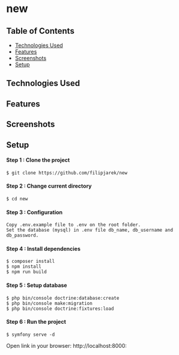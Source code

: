 # new

## Table of Contents
* [Technologies Used](#technologies-used)
* [Features](#features)
* [Screenshots](#screenshots)
* [Setup](#setup)

## Technologies Used
    
## Features

## Screenshots

## Setup
#### Step 1 : Clone the project
```
$ git clone https://github.com/filipjarek/new
```
#### Step 2 : Change current directory
```
$ cd new
```
#### Step 3 : Configuration
```
Copy .env.example file to .env on the root folder.
Set the database (mysql) in .env file db_name, db_username and db_password.
```
#### Step 4 : Install dependencies
```
$ composer install
$ npm install
$ npm run build
```
#### Step 5 : Setup database
```
$ php bin/console doctrine:database:create
$ php bin/console make:migration
$ php bin/console doctrine:fixtures:load
```
#### Step 6 : Run the project
```
$ symfony serve -d
```
Open link in your browser: http://localhost:8000:
